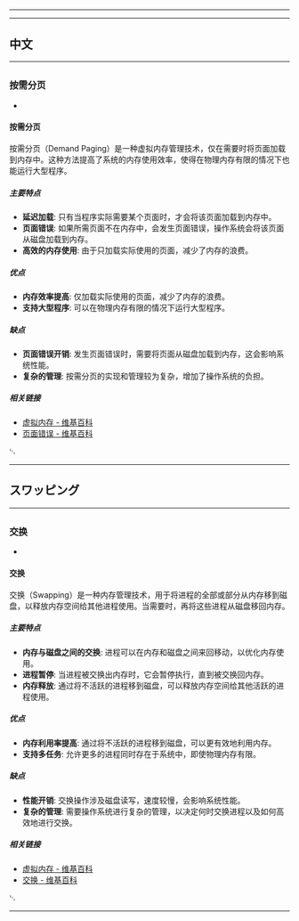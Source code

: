 # 
___
___
## 中文
___
## 
### 按需分页
- 

#### 按需分页

按需分页（Demand Paging）是一种虚拟内存管理技术，仅在需要时将页面加载到内存中。这种方法提高了系统的内存使用效率，使得在物理内存有限的情况下也能运行大型程序。

##### 主要特点

- **延迟加载**: 只有当程序实际需要某个页面时，才会将该页面加载到内存中。
- **页面错误**: 如果所需页面不在内存中，会发生页面错误，操作系统会将该页面从磁盘加载到内存。
- **高效的内存使用**: 由于只加载实际使用的页面，减少了内存的浪费。

##### 优点

- **内存效率提高**: 仅加载实际使用的页面，减少了内存的浪费。
- **支持大型程序**: 可以在物理内存有限的情况下运行大型程序。

##### 缺点

- **页面错误开销**: 发生页面错误时，需要将页面从磁盘加载到内存，这会影响系统性能。
- **复杂的管理**: 按需分页的实现和管理较为复杂，增加了操作系统的负担。

##### 相关链接

- [虚拟内存 - 维基百科](https://zh.wikipedia.org/wiki/%E8%99%9A%E6%8B%9F%E5%86%85%E5%AD%98)
- [页面错误 - 维基百科](https://zh.wikipedia.org/wiki/%E9%A1%B5%E9%9D%A2%E9%94%99%E8%AF%AF)

␃
___
## スワッピング
___
## 
### 交换
- 

#### 交换

交换（Swapping）是一种内存管理技术，用于将进程的全部或部分从内存移到磁盘，以释放内存空间给其他进程使用。当需要时，再将这些进程从磁盘移回内存。

##### 主要特点

- **内存与磁盘之间的交换**: 进程可以在内存和磁盘之间来回移动，以优化内存使用。
- **进程暂停**: 当进程被交换出内存时，它会暂停执行，直到被交换回内存。
- **内存释放**: 通过将不活跃的进程移到磁盘，可以释放内存空间给其他活跃的进程使用。

##### 优点

- **内存利用率提高**: 通过将不活跃的进程移到磁盘，可以更有效地利用内存。
- **支持多任务**: 允许更多的进程同时存在于系统中，即使物理内存有限。

##### 缺点

- **性能开销**: 交换操作涉及磁盘读写，速度较慢，会影响系统性能。
- **复杂的管理**: 需要操作系统进行复杂的管理，以决定何时交换进程以及如何高效地进行交换。

##### 相关链接

- [虚拟内存 - 维基百科](https://zh.wikipedia.org/wiki/%E8%99%9A%E6%8B%9F%E5%86%85%E5%AD%98)
- [交换 - 维基百科](https://zh.wikipedia.org/wiki/%E4%BA%A4%E6%8D%A2_(%E8%AE%A1%E7%AE%97%E6%9C%BA%E7%A7%91%E5%AD%A6))

␃
___
